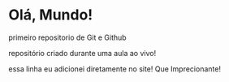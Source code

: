 # Olá, Mundo!
 primeiro repositorio de Git e Github

 repositório criado durante uma aula ao vivo!

essa linha eu adicionei diretamente no site! Que Imprecionante!
